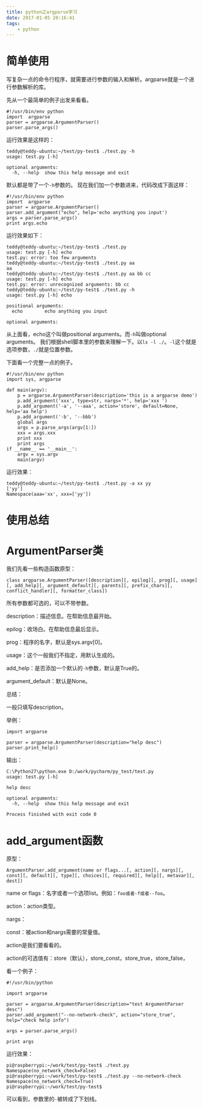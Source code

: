 ```yaml
---
title: python之argparse学习
date: 2017-01-05 20:16:41
tags:
	- python
---
```

# 简单使用

写复杂一点的命令行程序，就需要进行参数的输入和解析。argparse就是一个进行参数解析的库。

先从一个最简单的例子出发来看看。
```
#!/usr/bin/env python
import  argparse
parser = argparse.ArgumentParser()
parser.parse_args()
```
运行效果是这样的：
```
teddy@teddy-ubuntu:~/test/py-test$ ./test.py -h
usage: test.py [-h]

optional arguments:
  -h, --help  show this help message and exit
```

默认都是带了一个`-h`参数的。
现在我们加一个参数进来，代码改成下面这样：
```
#!/usr/bin/env python
import  argparse
parser = argparse.ArgumentParser()
parser.add_argument("echo", help='echo anything you input')
args = parser.parse_args()
print args.echo
```
运行效果如下：
```
teddy@teddy-ubuntu:~/test/py-test$ ./test.py 
usage: test.py [-h] echo
test.py: error: too few arguments
teddy@teddy-ubuntu:~/test/py-test$ ./test.py aa 
aa
teddy@teddy-ubuntu:~/test/py-test$ ./test.py aa bb cc
usage: test.py [-h] echo
test.py: error: unrecognized arguments: bb cc
teddy@teddy-ubuntu:~/test/py-test$ ./test.py -h
usage: test.py [-h] echo

positional arguments:
  echo        echo anything you input

optional arguments:
```
从上面看，echo这个叫做positional arguments。而`-h`叫做optional arguments。
我们根据shell脚本里的参数来理解一下。以`ls -l ./`。`-l`这个就是选项参数，`./`就是位置参数。



下面看一个完整一点的例子。

```
#!/usr/bin/env python
import sys, argparse

def main(argv):
	p = argparse.ArgumentParser(description='this is a argparse demo')
	p.add_argument('xxx', type=str, nargs='*', help='xxx ')
	p.add_argument('-a', '--aaa', action='store', default=None, help='aa help')
	p.add_argument('-b', '--bbb')
	global args
	args = p.parse_args(argv[1:])
	xxx = args.xxx
	print xxx
	print args
if __name__ == '__main__':
	argv = sys.argv
	main(argv)
```
运行效果：
```
teddy@teddy-ubuntu:~/test/py-test$ ./test.py -a xx yy
['yy']
Namespace(aaa='xx', xxx=['yy'])
```

# 使用总结





# ArgumentParser类

我们先看一些构造函数原型：

```
class argparse.ArgumentParser([description][, epilog][, prog][, usage][, add_help][, argument_default][, parents][, prefix_chars][, conflict_handler][, formatter_class]) 
```

所有参数都可选的，可以不带参数。

description：描述信息。在帮助信息最开始。

epilog：收场白。在帮助信息最后显示。

prog：程序的名字，默认是sys.argv[0]。

usage：这个一般我们不指定，用默认生成的。

add_help：是否添加一个默认的`-h`参数，默认是True的。

argument_default：默认是None。

总结：

一般只填写description。

举例：

```
import argparse

parser = argparse.ArgumentParser(description="help desc")
parser.print_help()
```

输出：

```
C:\Python27\python.exe D:/work/pycharm/py_test/test.py
usage: test.py [-h]

help desc

optional arguments:
  -h, --help  show this help message and exit

Process finished with exit code 0
```

# add_argument函数

原型：

```
ArgumentParser.add_argument(name or flags...[, action][, nargs][, const][, default][, type][, choices][, required][, help][, metavar][, dest]) 
```

name or flags：名字或者一个选项list。例如：`foo或者-f或者--foo`。

action：action类型。

nargs：

const：被action和nargs需要的常量值。



action是我们要看看的。

action的可选值有：store（默认），store_const，store_true，store_false，



看一个例子：

```
#!/usr/bin/python 

import argparse

parser = argparse.ArgumentParser(description="test ArgumentParser desc")
parser.add_argument("--no-network-check", action="store_true", help="check help info")

args = parser.parse_args()

print args

```

运行效果：

```
pi@raspberrypi:~/work/test/py-test$ ./test.py 
Namespace(no_network_check=False)
pi@raspberrypi:~/work/test/py-test$ ./test.py --no-network-check
Namespace(no_network_check=True)
pi@raspberrypi:~/work/test/py-test$ 
```

可以看到，参数里的`-`被转成了下划线。

